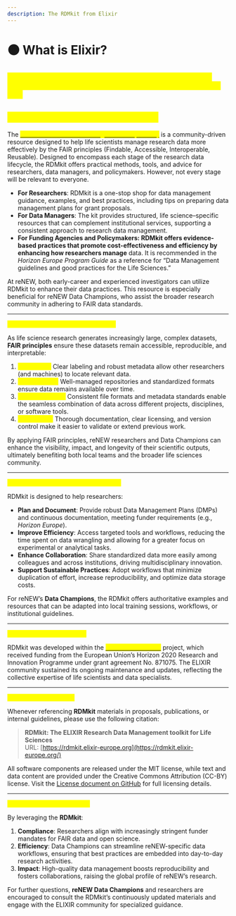 ```yaml
---
description: The RDMkit from Elixir
---
```


# 🟠 What is Elixir?

&#x9;			&#x9;

### <mark style="color:yellow;">**ELIXIR Research Data Management Kit (RDMkit) for reNEW**</mark> <mark style="color:yellow;">**Guidance on applying FAIR principles to life science research data**</mark>

## <mark style="color:yellow;">Overview: Who is the RDMkit for?</mark>

The [<mark style="color:yellow;">ELIXIR Research Data Management Kit (RDMkit)</mark>](https://rdmkit.elixir-europe.org/index) is a community-driven resource designed to help life scientists manage research data more effectively by the FAIR principles (Findable, Accessible, Interoperable, Reusable). Designed to encompass each stage of the research data lifecycle, the RDMkit offers practical methods, tools, and advice for researchers, data managers, and policymakers. However, not every stage will be relevant to everyone.

* **For Researchers**: RDMkit is a one-stop shop for data management guidance, examples, and best practices, including tips on preparing data management plans for grant proposals.
* **For Data Managers**: The kit provides structured, life science–specific resources that can complement institutional services, supporting a consistent approach to research data management.
* **For Funding Agencies and Policymakers: RDMkit offers evidence-based practices that promote cost-effectiveness and efficiency by enhancing how researchers manage** data. It is recommended in the _Horizon Europe Program Guide_ as a reference for “Data Management guidelines and good practices for the Life Sciences.”

At reNEW, both early-career and experienced investigators can utilize RDMkit to enhance their data practices. This resource is especially beneficial for reNEW Data Champions, who assist the broader research community in adhering to FAIR data standards.

***

<mark style="color:yellow;">Why Are the FAIR Principles Needed?</mark>

As life science research generates increasingly large, complex datasets, **FAIR principles** ensure these datasets remain accessible, reproducible, and interpretable:

1. <mark style="color:yellow;">**Findability**</mark><mark style="color:yellow;">:</mark> Clear labeling and robust metadata allow other researchers (and machines) to locate relevant data.
2. <mark style="color:yellow;">**Accessibility**</mark><mark style="color:yellow;">:</mark> Well-managed repositories and standardized formats ensure data remains available over time.
3. <mark style="color:yellow;">**Interoperability**</mark><mark style="color:yellow;">:</mark> Consistent file formats and metadata standards enable the seamless combination of data across different projects, disciplines, or software tools.
4. <mark style="color:yellow;">**Reusability**</mark><mark style="color:yellow;">:</mark> Thorough documentation, clear licensing, and version control make it easier to validate or extend previous work.

By applying FAIR principles, reNEW researchers and Data Champions can enhance the visibility, impact, and longevity of their scientific outputs, ultimately benefiting both local teams and the broader life sciences community.

***

<mark style="color:yellow;">What Does the RDMkit Aim to Achieve?</mark>

RDMkit is designed to help researchers:

* **Plan and Document**: Provide robust Data Management Plans (DMPs) and continuous documentation, meeting funder requirements (e.g., _Horizon Europe_).
* **Improve Efficiency**: Access targeted tools and workflows, reducing the time spent on data wrangling and allowing for a greater focus on experimental or analytical tasks.
* **Enhance Collaboration**: Share standardized data more easily among colleagues and across institutions, driving multidisciplinary innovation.
* **Support Sustainable Practices**: Adopt workflows that minimize duplication of effort, increase reproducibility, and optimize data storage costs.

For reNEW’s **Data Champions**, the RDMkit offers authoritative examples and resources that can be adapted into local training sessions, workflows, or institutional guidelines.

***

<mark style="color:yellow;">Funding Acknowledgement</mark>

RDMkit was developed within the [<mark style="color:yellow;">ELIXIR-CONVERGE</mark>](https://elixir-europe.org/about-us/how-funded/eu-projects/elixir-converge) project, which received funding from the European Union’s Horizon 2020 Research and Innovation Programme under grant agreement No. 871075. The ELIXIR community sustained its ongoing maintenance and updates, reflecting the collective expertise of life scientists and data specialists.

***

<mark style="color:yellow;">How to Cite the RDMkit</mark>

Whenever referencing **RDMkit** materials in proposals, publications, or internal guidelines, please use the following citation:

> **RDMkit: The ELIXIR Research Data Management toolkit for Life Sciences**\
> URL: [https://rdmkit.elixir-europe.org](https://rdmkit.elixir-europe.org/)

All software components are released under the MIT license, while text and data content are provided under the Creative Commons Attribution (CC-BY) license. Visit the [License document on GitHub](https://github.com/ELIXIR-Belgium/rdmkit) for full licensing details.

***

<mark style="color:yellow;">Why This Matters for reNEW</mark>

By leveraging the **RDMkit**:

1. **Compliance**: Researchers align with increasingly stringent funder mandates for FAIR data and open science.
2. **Efficiency**: Data Champions can streamline reNEW-specific data workflows, ensuring that best practices are embedded into day-to-day research activities.
3. **Impact**: High-quality data management boosts reproducibility and fosters collaborations, raising the global profile of reNEW’s research.

For further questions, **reNEW Data Champions** and researchers are encouraged to consult the RDMkit’s continuously updated materials and engage with the ELIXIR community for specialized guidance.
